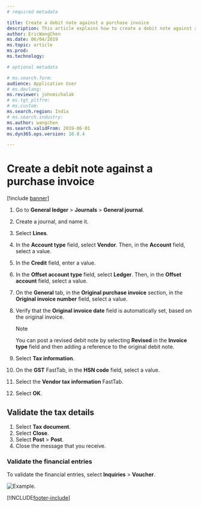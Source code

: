 ```yaml
---
# required metadata

title: Create a debit note against a purchase invoice
description: This article explains how to create a debit note against a purchase order invoice.
author: EricWangChen
ms.date: 06/04/2019
ms.topic: article
ms.prod: 
ms.technology: 

# optional metadata

# ms.search.form: 
audience: Application User
# ms.devlang: 
ms.reviewer: johnmichalak
# ms.tgt_pltfrm: 
# ms.custom: 
ms.search.region: India
# ms.search.industry: 
ms.author: wangchen
ms.search.validFrom: 2019-06-01
ms.dyn365.ops.version: 10.0.4

---
```


# Create a debit note against a purchase invoice

[!include [banner](../../includes/banner.md)]

1. Go to **General ledger** \> **Journals** \> **General journal**.
2. Create a journal, and name it.
3. Select **Lines**.
4. In the **Account type** field, select **Vendor**. Then, in the **Account** field, select a value.
5. In the **Credit** field, enter a value.
6. In the **Offset account type** field, select **Ledger**. Then, in the **Offset account** field, select a value.
7. On the **General** tab, in the **Original purchase invoice** section, in the **Original invoice number** field, select a value.
8. Verify that the **Original invoice date** field is automatically set, based on the original invoice.

    > [!NOTE]
    > You can post a revised debit note by selecting **Revised** in the **Invoice type** field and then adding a reference to the original debit note.

9. Select **Tax information**.
10. On the **GST** FastTab, in the **HSN code** field, select a value.
11. Select the **Vendor tax information** FastTab.
12. Select **OK**.

## Validate the tax details

1. Select **Tax document**.
2. Select **Close**.
3. Select **Post** \> **Post**.
4. Close the message that you receive.

### Validate the financial entries

To validate the financial entries, select **Inquiries** \> **Voucher**.

![Example.](../media/Annotation-2019-05-16-110919.png)


[!INCLUDE[footer-include](../../../includes/footer-banner.md)]
